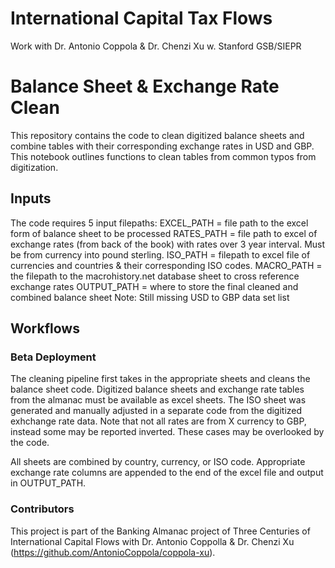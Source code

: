 # International Capital Tax Flows
Work with Dr. Antonio Coppola &amp; Dr. Chenzi Xu w. Stanford GSB/SIEPR

#  Balance Sheet & Exchange Rate Clean

This repository contains the code to clean digitized balance sheets and combine tables with their corresponding exchange rates in USD and GBP. This notebook outlines functions to clean tables from common typos from digitization. 

## Inputs

The code requires 5 input filepaths:
EXCEL_PATH = file path to the excel form of balance sheet to be processed
RATES_PATH = file path to excel of exchange rates (from back of the book) with  rates over 3 year interval. Must be from currency into pound sterling.
ISO_PATH = filepath to excel file of currencies and countries & their corresponding ISO codes. 
MACRO_PATH = the filepath to the macrohistory.net database sheet to cross reference exchange rates
OUTPUT_PATH = where to store the final cleaned and combined balance sheet
Note: Still missing USD to GBP data set list


## Workflows

### Beta Deployment

The cleaning pipeline first takes in the appropriate sheets and cleans the balance sheet code. Digitized balance sheets and exchange rate tables from the almanac must be available as excel sheets. The ISO sheet was generated and manually adjusted in a separate code from the digitized exhchange rate data. Note that not all rates are from X currency to GBP, instead some may be reported inverted. These cases may be overlooked by the code.

All sheets are combined by country, currency, or ISO code. Appropriate exchange rate columns are appended to the end of the excel file and output in OUTPUT_PATH.

### Contributors

This project is part of the Banking Almanac project of Three Centuries of International Capital Flows with Dr. Antonio Coppolla & Dr. Chenzi Xu (https://github.com/AntonioCoppola/coppola-xu). 
